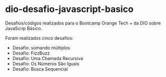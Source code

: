 # dio-desafio-javascript-basico
Desafios/códigos realizados para o Bootcamp Orange Tech + da DIO sobre JavaScrip Básico.

Foram realizados cinco desafios:
* Desafio: somando múltiplos
* Desafio: FizzBuzz
* Desafio: Uma Chamada Recursiva
* Desafio: Os Números São Iguais
* Desafio: Busca Sequencial
